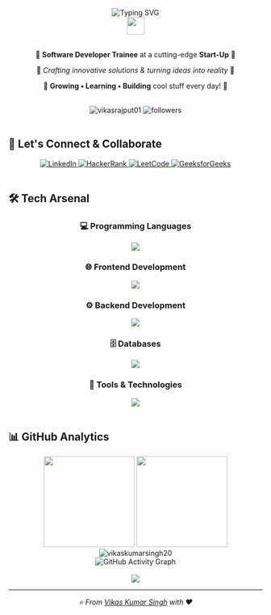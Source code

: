 <div align="center">
  <img src="https://readme-typing-svg.herokuapp.com?font=Fira+Code&size=32&duration=2800&pause=2000&color=A855F7&center=true&vCenter=true&width=940&lines=Hey+there!+I'm+Vikas+%F0%9F%91%8B;Full+Stack+Developer+%F0%9F%9A%80;Building+the+Future%2C+One+Line+at+a+Time+%F0%9F%92%BB" alt="Typing SVG" />
</div>

<div align="center">
  <img src="https://media.giphy.com/media/hvRJCLFzcasrR4ia7z/giphy.gif" width="35px"/>
</div>

<br/>

<div align="center">
  
  🌟 **Software Developer Trainee** at a cutting-edge **Start-Up** 🌟
  
  💫 *Crafting innovative solutions & turning ideas into reality* 💫
  
  🚀 **Growing • Learning • Building** cool stuff every day! 🚀
  
</div>

<br/>

<div align="center">
  <img src="https://komarev.com/ghpvc/?username=vikasrajput01&label=Profile%20views&color=blueviolet&style=for-the-badge" alt="vikasrajput01" />
  <img src="https://img.shields.io/github/followers/vikasrajput01?label=Followers&style=for-the-badge&color=blue" alt="followers" />
</div>

<br/>

## 🤝 Let's Connect & Collaborate

<div align="center">
  <a href="https://www.linkedin.com/in/vikaskumarsingh24/" target="_blank">
    <img src="https://img.shields.io/badge/LinkedIn-0077B5?style=for-the-badge&logo=linkedin&logoColor=white" alt="LinkedIn"/>
  </a>
  <a href="https://www.hackerrank.com/vikas_rajput" target="_blank">
    <img src="https://img.shields.io/badge/HackerRank-2EC866?style=for-the-badge&logo=HackerRank&logoColor=white" alt="HackerRank"/>
  </a>
  <a href="https://www.leetcode.com/vikas_rajput" target="_blank">
    <img src="https://img.shields.io/badge/LeetCode-FFA116?style=for-the-badge&logo=LeetCode&logoColor=black" alt="LeetCode"/>
  </a>
  <a href="https://auth.geeksforgeeks.org/user/vikas_rajpoot_19" target="_blank">
    <img src="https://img.shields.io/badge/GeeksforGeeks-298D46?style=for-the-badge&logo=geeksforgeeks&logoColor=white" alt="GeeksforGeeks"/>
  </a>
</div>

<br/>

## 🛠️ Tech Arsenal

<div align="center">

### 💻 Programming Languages
<img src="https://skillicons.dev/icons?i=c,cpp,java,python,javascript,typescript" />

### 🌐 Frontend Development
<img src="https://skillicons.dev/icons?i=html,css,bootstrap,react,angular" />

### ⚙️ Backend Development
<img src="https://skillicons.dev/icons?i=nodejs,express" />

### 🗄️ Databases
<img src="https://skillicons.dev/icons?i=mysql,mongodb" />

### 🔧 Tools & Technologies
<img src="https://skillicons.dev/icons?i=git,docker,postman,vscode" />

</div>

<br/>

## 📊 GitHub Analytics

<div align="center">
  <img height="180em" src="https://github-readme-stats.vercel.app/api?username=vikaskumarsingh20&show_icons=true&theme=tokyonight&include_all_commits=true&count_private=true"/>
  <img height="180em" src="https://github-readme-stats.vercel.app/api/top-langs/?username=vikaskumarsingh20&layout=compact&langs_count=8&theme=tokyonight"/>
</div>

<div align="center">
  <img src="https://github-readme-streak-stats.herokuapp.com/?user=vikaskumarsingh20&theme=tokyonight" alt="vikaskumarsingh20" />
</div>

<div align="center">
  <img src="https://github-readme-activity-graph.vercel.app/graph?username=vikaskumarsingh20&bg_color=1a1b27&color=628fdb&line=d65db1&point=ffeb95&area=true&hide_border=true" alt="GitHub Activity Graph" />
</div>

<br/>

<div align="center">
  <img src="https://capsule-render.vercel.app/api?type=waving&color=gradient&height=100&section=footer&width=100%"/>
</div>

---

<div align="center">
  <i>⭐️ From <a href="https://github.com/vikaskumarsingh20">Vikas Kumar Singh</a> with ❤️</i>
</div>
